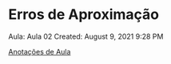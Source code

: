 # Erros de Aproximação

Aula: Aula 02
Created: August 9, 2021 9:28 PM

[Anotações de Aula](Erros%20de%20Aproximac%CC%A7a%CC%83o%20a8524ad61b634e4a8dd47a09386ea8dc/Anotac%CC%A7o%CC%83es%20de%20Aula%20a1df27cefcd342059bcacb214f201d6c.md)